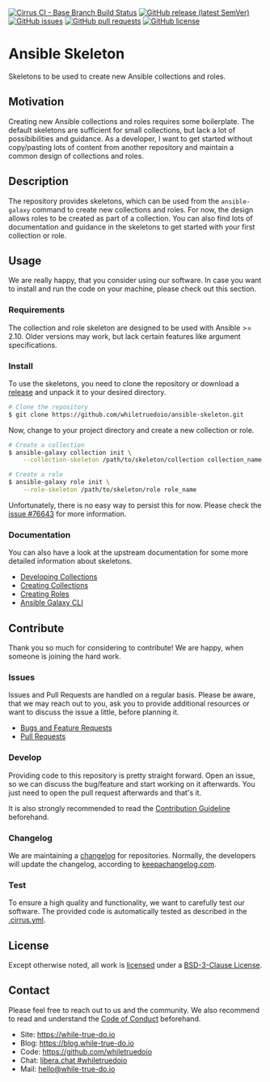 <!--
reference: https://www.makeareadme.com/
reference: https://commonmark.org/
-->

[![Cirrus CI - Base Branch Build Status](https://img.shields.io/cirrus/github/whiletruedoio/ansible-skeleton?logo=Cirrus-ci)](https://cirrus-ci.com/github/whiletruedoio/ansible-skeleton)
[![GitHub release (latest SemVer)](https://img.shields.io/github/v/release/whiletruedoio/ansible-skeleton?logo=GitHub&label=Release&sort=semver)](https://github.com/whiletruedoio/ansible-skeleton/releases)
[![GitHub issues](https://img.shields.io/github/issues/whiletruedoio/ansible-skeleton)](https://github.com/whiletruedoio/ansible-skeleton/issues)
[![GitHub pull requests](https://img.shields.io/github/issues-pr/whiletruedoio/ansible-skeleton)](https://github.com/whiletruedoio/ansible-skeleton/pulls)
[![GitHub license](https://img.shields.io/github/license/whiletruedoio/ansible-skeleton)](https://github.com/whiletruedoio/ansible-skeleton/blob/main/LICENSE)

# Ansible Skeleton

Skeletons to be used to create new Ansible collections and roles.

## Motivation

Creating new Ansible collections and roles requires some boilerplate. The
default skeletons are sufficient for small collections, but lack a lot of
possibibilities and guidance. As a developer, I want to get started without
copy/pasting lots of content from another repository and maintain a common
design of collections and roles.

## Description

The repository provides skeletons, which can be used from the `ansible-galaxy`
command to create new collections and roles. For now, the design allows roles
to be created as part of a collection. You can also find lots of documentation
and guidance in the skeletons to get started with your first collection or
role.

## Usage

We are really happy, that you consider using our software. In case you want to
install and run the code on your machine, please check out this section.

### Requirements

The collection and role skeleton are designed to be used with Ansible >= 2.10.
Older versions may work, but lack certain features like argument specifications.

### Install

To use the skeletons, you need to clone the repository or download a
[release](https://github.com/whiletruedoio/ansible-skeleton/releases) and unpack
it to your desired directory.

```sh
# Clone the repository
$ git clone https://github.com/whiletruedoio/ansible-skeleton.git
```

Now, change to your project directory and create a new collection or role.

```sh
# Create a collection
$ ansible-galaxy collection init \
    --collection-skeleton /path/to/skeleton/collection collection_name

# Create a role
$ ansible-galaxy role init \
    --role-skeleton /path/to/skeleton/role role_name
```

Unfortunately, there is no easy way to persist this for now. Please check the
[issue #76643](https://github.com/ansible/ansible/issues/76643) for more
information.

### Documentation

You can also have a look at the upstream documentation for some more detailed
information about skeletons.

- [Developing Collections](https://docs.ansible.com/ansible/latest/dev_guide/developing_collections.html)
- [Creating Collections](https://docs.ansible.com/ansible/latest/dev_guide/developing_collections_creating.html)
- [Creating Roles](https://galaxy.ansible.com/docs/contributing/creating_role.html)
- [Ansible Galaxy CLI](https://docs.ansible.com/ansible/latest/cli/ansible-galaxy.html)

## Contribute

Thank you so much for considering to contribute! We are happy, when someone is
joining the hard work.

### Issues

Issues and Pull Requests are handled on a regular basis. Please be aware, that
we may reach out to you, ask you to provide additional resources or want to
discuss the issue a little, before planning it.

- [Bugs and Feature Requests](https://github.com/whiletruedoio/ansible-skeleton/issues)
- [Pull Requests](https://github.com/whiletruedoio/ansible-skeleton/pulls)

### Develop

Providing code to this repository is pretty straight forward. Open an issue,
so we can discuss the bug/feature and start working on it afterwards. You just
need to open the pull request afterwards and that's it.

It is also strongly recommended to read the
[Contribution Guideline](https://github.com/whiletruedoio/.github/blob/main/docs/CONTRIBUTING.md)
beforehand.

### Changelog

We are maintaining a [changelog](CHANGELOG.md) for repositories. Normally, the
developers will update the changelog, according to
[keepachangelog.com](https://keepachangelog.com/).

### Test

To ensure a high quality and functionality, we want to carefully test our
software. The provided code is automatically tested as described in the
[.cirrus.yml](.cirrus.yml).

## License

Except otherwise noted, all work is [licensed](LICENSE) under a
[BSD-3-Clause License](https://opensource.org/licenses/BSD-3-Clause).

## Contact

Please feel free to reach out to us and the community. We also recommend to read
and understand the
[Code of Conduct](https://github.com/whiletruedoio/.github/blob/main/docs/CODE_OF_CONDUCT.md)
beforehand.

- Site: <https://while-true-do.io>
- Blog: <https://blog.while-true-do.io>
- Code: <https://github.com/whiletruedoio>
- Chat: [libera.chat #whiletruedoio](https://web.libera.chat/gamja/#whiletruedo)
- Mail: [hello@while-true-do.io](mailto:hello@while-true-do.io)

